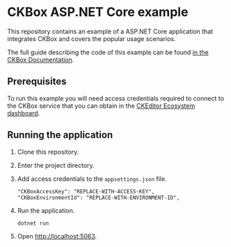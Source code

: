 # CKBox ASP.NET Core example

This repository contains an example of a ASP.NET Core application that integrates CKBox and covers the popular usage scenarios.

The full guide describing the code of this example can be found [in the CKBox Documentation](https://ckeditor.com/docs/ckbox/latest/guides/integrations/frameworks/aspdotnetcore.html).

## Prerequisites
To run this example you will need access credentials required to connect to the CKBox service that you can obtain in the [CKEditor Ecosystem dashboard](https://dashboard.ckeditor.com/login).

## Running the application

1. Clone this repository.
2. Enter the project directory.
3. Add access credentials to the `appsettings.json` file.

   ```
   "CKBoxAccessKey": "REPLACE-WITH-ACCESS-KEY",
   "CKBoxEnvironmentId": "REPLACE-WITH-ENVIRONMENT-ID",
   ```

4. Run the application.

   ```bash
   dotnet run
   ```

5. Open [http://localhost:5063](http://localhost:5063).
